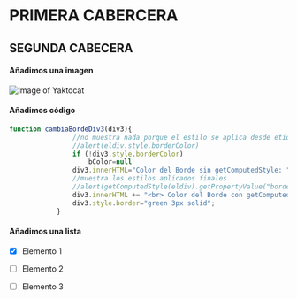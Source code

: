 # PRIMERA CABERCERA
## SEGUNDA CABECERA

#### Añadimos una imagen
![Image of Yaktocat](https://fptxurdinaga.eus/wp-content/uploads/2023/06/Logo_Home3.png)

#### Añadimos código

```javascript
function cambiaBordeDiv3(div3){
                //no muestra nada porque el estilo se aplica desde etiqueta style o fichero externo
                //alert(eldiv.style.borderColor)
                if (!div3.style.borderColor)
                    bColor=null
                div3.innerHTML="Color del Borde sin getComputedStyle: " + bColor +"  "
                //muestra los estilos aplicados finales
                //alert(getComputedStyle(eldiv).getPropertyValue("border-color"))
                div3.innerHTML += "<br> Color del Borde con getComputedStyle: "+getComputedStyle(div3).getPropertyValue("border-color")
                div3.style.border="green 3px solid";
            }
```

#### Añadimos una lista
- [X] Elemento 1
- [ ] Elemento 2
- [ ] Elemento 3


